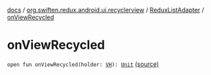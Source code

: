 [docs](../../index.md) / [org.swiften.redux.android.ui.recyclerview](../index.md) / [ReduxListAdapter](index.md) / [onViewRecycled](./on-view-recycled.md)

# onViewRecycled

`open fun onViewRecycled(holder: `[`VH`](index.md#VH)`): `[`Unit`](https://kotlinlang.org/api/latest/jvm/stdlib/kotlin/-unit/index.html) [(source)](https://github.com/protoman92/KotlinRedux/tree/master/android/android-recyclerview/src/main/java/org/swiften/redux/android/ui/recyclerview/DiffedAdapter.kt#L94)
